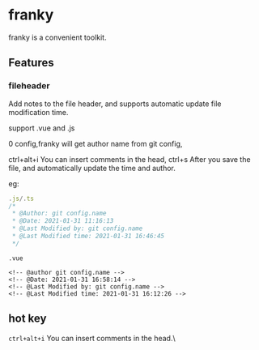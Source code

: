 # franky

franky is a convenient toolkit.

## Features

### fileheader
Add notes to the file header, and supports automatic update file modification time.

support .vue and .js

0 config,franky will get author name from git config,

ctrl+alt+i You can insert comments in the head, ctrl+s After you save the file, and automatically update the time and author.

eg:
```js
.js/.ts
/*
 * @Author: git config.name
 * @Date: 2021-01-31 11:16:13
 * @Last Modified by: git config.name
 * @Last Modified time: 2021-01-31 16:46:45
 */

```
```
.vue

<!-- @author git config.name -->
<!-- @Date: 2021-01-31 16:58:14 -->
<!-- @Last Modified by: git config.name -->
<!-- @Last Modified time: 2021-01-31 16:12:26 -->

```
## hot key

`ctrl+alt+i` You can insert comments in the head.\
